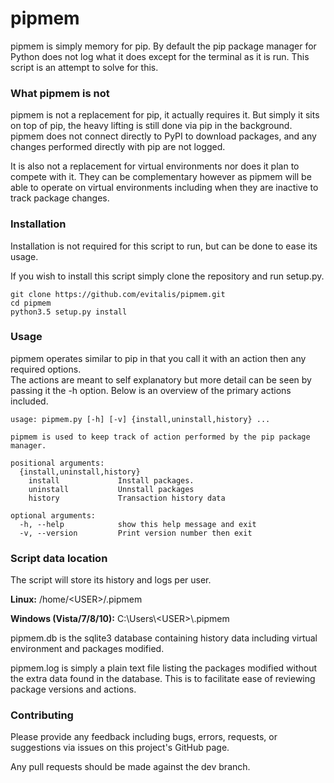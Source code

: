 # pipmem #
pipmem is simply memory for pip. By default the pip package manager for Python does not log what it does except for the terminal as it is run. This script is an attempt to solve for this.

### What pipmem is not ###
pipmem is not a replacement for pip, it actually requires it. But simply it sits on top of pip, the heavy lifting is still done via pip in the background. pipmem does not connect directly to PyPI to download packages, and any changes performed directly with pip are not logged.

It is also not a replacement for virtual environments nor does it plan to compete with it. They can be complementary however as pipmem will be able to operate on virtual environments including when they are inactive to track package changes.

### Installation ###
Installation is not required for this script to run, but can be done to ease its usage.

If you wish to install this script simply clone the repository and run setup.py.

    git clone https://github.com/evitalis/pipmem.git
    cd pipmem
    python3.5 setup.py install

### Usage ###
pipmem operates similar to pip in that you call it with an action then any required options.
<br />
The actions are meant to self explanatory but more detail can be seen by passing it the -h option. Below is an overview of the primary actions included.

    usage: pipmem.py [-h] [-v] {install,uninstall,history} ...

    pipmem is used to keep track of action performed by the pip package manager.

    positional arguments:
      {install,uninstall,history}
        install             Install packages.
        uninstall           Unnstall packages
        history             Transaction history data

    optional arguments:
      -h, --help            show this help message and exit
      -v, --version         Print version number then exit

### Script data location ###
The script will store its history and logs per user.

**Linux:** /home/<USER\>/.pipmem

**Windows (Vista/7/8/10):** C:\Users\\<USER\>\\.pipmem

pipmem.db is the sqlite3 database containing history data including virtual environment and packages modified.


pipmem.log is simply a plain text file listing the packages modified without the extra data found in the database. This is to facilitate ease of reviewing package versions and actions.

### Contributing ###
Please provide any feedback including bugs, errors, requests, or suggestions via issues on this project's GitHub page.

Any pull requests should be made against the dev branch.